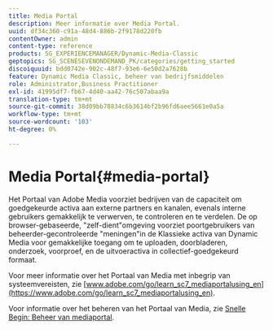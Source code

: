 ```yaml
---
title: Media Portal
description: Meer informatie over Media Portal.
uuid: df34c360-c91a-48d4-886b-2f9178d220fb
contentOwner: admin
content-type: reference
products: SG_EXPERIENCEMANAGER/Dynamic-Media-Classic
geptopics: SG_SCENESEVENONDEMAND_PK/categories/getting_started
discoiquuid: bdd0742e-902c-48f7-93e6-6e50d2a7628b
feature: Dynamic Media Classic, beheer van bedrijfsmiddelen
role: Administrator,Business Practitioner
exl-id: 41995df7-fb67-4d40-aa42-76c507abaa9a
translation-type: tm+mt
source-git-commit: 38d09bb78834c6b3614bf2b96fd6aee5661e0a5a
workflow-type: tm+mt
source-wordcount: '103'
ht-degree: 0%

---
```


# Media Portal{#media-portal}

Het Portaal van Adobe Media voorziet bedrijven van de capaciteit om goedgekeurde activa aan externe partners en kanalen, evenals interne gebruikers gemakkelijk te verwerven, te controleren en te verdelen. De op browser-gebaseerde, &quot;zelf-dient&quot;omgeving voorziet poortgebruikers van beheerder-gecontroleerde &quot;meningen&quot;in de Klassieke activa van Dynamic Media voor gemakkelijke toegang om te uploaden, doorbladeren, onderzoek, voorproef, en de uitvoeractiva in collectief-goedgekeurd formaat.

Voor meer informatie over het Portaal van Media met inbegrip van systeemvereisten, zie [www.adobe.com/go/learn_sc7_mediaportalusing_en](https://www.adobe.com/go/learn_sc7_mediaportalusing_en).

Voor informatie over het beheren van het Portaal van Media, zie [Snelle Begin: Beheer van mediaportal](quick-start-media-portal-administration.md#quick_start_media_portal_administration).
